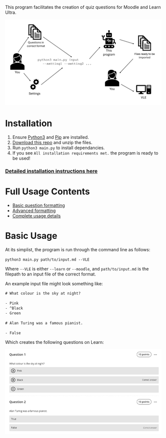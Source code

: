 This program facilitates the creation of quiz questions for Moodle and Learn Ultra.

![overview diagram](docs/overview.png)

# Installation
1. Ensure [Python3](https://www.python.org/) and [Pip](https://pypi.org/project/pip/) are installed.
2. [Download this repo](https://github.com/lewisforbes/ug5-project/archive/refs/heads/main.zip) and unzip the files.
3. Run `python3 main.py` to install dependancies.
4. If you see `All installation requirements met.` the program is ready to be used!

### [Detailed installation instructions here](docs/installation.md)

# Full Usage Contents
- [Basic question formatting](docs/basic_formatting.md)
- [Advanced formatting](docs/advanced_formatting.md)
- [Complete usage details](docs/complete_usage.md)

# Basic Usage

At its simplist, the program is run through the command line as follows:

`python3 main.py path/to/input.md --VLE`

Where `--VLE` is either `--learn` or `--moodle`, and `path/to/input.md` is the filepath to an input file of the correct format.

An example input file might look something like:

```
# What colour is the sky at night?

- Pink
- ^Black
- Green

# Alan Turing was a famous pianist.

- False
```

Which creates the following questions on Learn:

![Example questions on Learn](docs/learn_example_qs.png)

